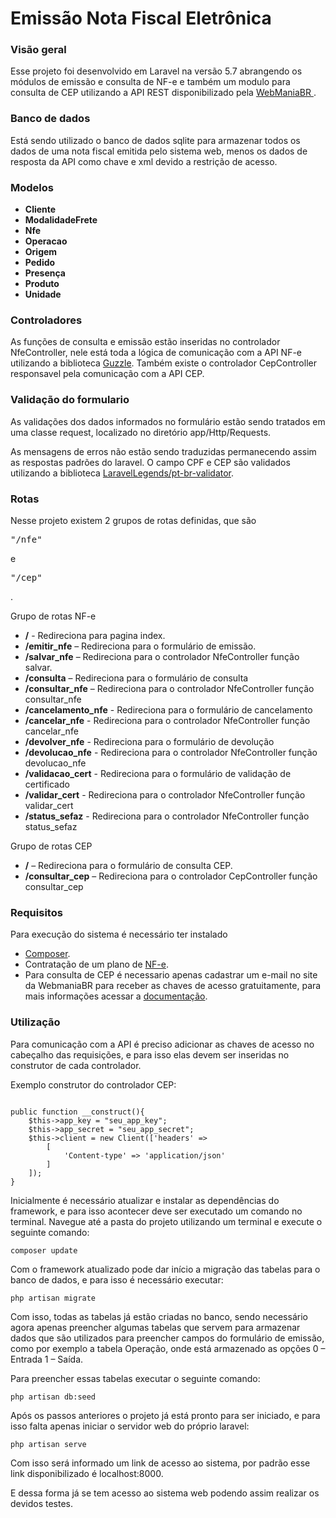 # Emissão Nota Fiscal Eletrônica

<h3>Visão geral</h3>
<p>Esse projeto foi desenvolvido em Laravel na versão 5.7 abrangendo os módulos de emissão e consulta de NF-e e também um modulo para consulta de CEP utilizando a API REST disponibilizado pela <a href="https://webmaniabr.com/docs/rest-api-nfe/">WebManiaBR </a>.</p>

<h3>Banco de dados</h3>
<p>Está sendo utilizado o banco de dados sqlite para armazenar todos os dados de uma nota fiscal emitida pelo sistema web, menos os dados de resposta da API como chave e xml devido a restrição de acesso.</p>

<h3>Modelos</h3>
<ul>
    <li><strong>Cliente</strong></li>
    <li><strong>ModalidadeFrete</strong></li>
    <li><strong>Nfe</strong></li>
    <li><strong>Operacao</strong></li>
    <li><strong>Origem</strong></li>
    <li><strong>Pedido</strong></li>
    <li><strong>Presença</strong></li>
    <li><strong>Produto</strong></li>
    <li><strong>Unidade</strong></li>
</ul>

<h3>Controladores</h3>
<p>As funções de consulta e emissão estão inseridas no controlador NfeController, nele está toda a lógica de comunicação com a API NF-e utilizando a biblioteca <a href="https://github.com/guzzle/guzzle">Guzzle</a>. Também existe o controlador CepController responsavel pela comunicação com a API CEP.</p>

<h3>Validação do formulario</h3>
<p>As validações dos dados informados no formulário estão sendo tratados em uma classe request, localizado no diretório app/Http/Requests.</p>
<p>As mensagens de erros não estão sendo traduzidas permanecendo assim as respostas padrões do laravel.
    O campo CPF e CEP são validados utilizando a biblioteca <a href="https://github.com/LaravelLegends/pt-br-validator">LaravelLegends/pt-br-validator</a>.</p>

<h3>Rotas</h3>
<p>Nesse projeto existem 2 grupos de rotas definidas, que são <pre>"/nfe"</pre> e <pre>"/cep"</pre>.</p>
<p>Grupo de rotas NF-e</p>
<ul>
    <li><strong>/</strong> - Redireciona para pagina index.</li>
    <li><strong>/emitir_nfe</strong> – Redireciona para o formulário de emissão.</li>
    <li><strong>/salvar_nfe</strong> – Redireciona para o controlador NfeController função salvar.</li>
    <li><strong>/consulta</strong> – Redireciona para o formulário de consulta</li>
    <li><strong>/consultar_nfe</strong> – Redireciona para o controlador NfeController função consultar_nfe</li>
    <li><strong>/cancelamento_nfe</strong> - Redireciona para o formulário de cancelamento</li>
    <li><strong>/cancelar_nfe</strong> - Redireciona para o controlador NfeController função cancelar_nfe</li>
    <li><strong>/devolver_nfe</strong> - Redireciona para o formulário de devolução</li>
    <li><strong>/devolucao_nfe</strong> - Redireciona para o controlador NfeController função devolucao_nfe</li>
    <li><strong>/validacao_cert</strong> - Redireciona para o formulário de validação de certificado</li>
    <li><strong>/validar_cert</strong> - Redireciona para o controlador NfeController função validar_cert</li>
    <li><strong>/status_sefaz</strong> - Redireciona para o controlador NfeController função status_sefaz</li>
</ul>

<p>Grupo de rotas CEP</p>
<ul>
    <li><strong>/</strong> – Redireciona para o formulário de consulta CEP.</li>
    <li><strong>/consultar_cep</strong> – Redireciona para o controlador CepController função consultar_cep</li>
</ul>

<h3>Requisitos</h3>
<p>Para execução do sistema é necessário ter instalado</p>
<ul>
    <li><a href="https://getcomposer.org/download/">Composer</a>.</li>
    <li>Contratação de um plano de <a href="https://webmaniabr.com/smartsales/nota-fiscal-eletronica/">NF-e</a>.</li>
    <li>Para consulta de CEP é necessario apenas cadastrar um e-mail no site da WebmaniaBR para receber as chaves de acesso gratuitamente, para mais informações acessar a <a href="https://webmaniabr.com/docs/rest-api-cep-ibge/">documentação</a>.</li>
</ul>

<h3>Utilização</h3>
<p>Para comunicação com a API é preciso adicionar as chaves de acesso no cabeçalho das requisições, e para isso elas devem ser inseridas no construtor de cada controlador.</p>
<p>Exemplo construtor do controlador CEP:</p>
<pre><code php>
public function __construct(){
    $this->app_key = "seu_app_key";
    $this->app_secret = "seu_app_secret";
    $this->client = new Client(['headers' => 
        [
            'Content-type' => 'application/json'
        ]
    ]);
}
</code></pre>

<p>Inicialmente é necessário atualizar e instalar as dependências do framework, e para isso acontecer deve ser executado um comando no terminal. Navegue até a pasta do projeto utilizando um terminal e execute o seguinte comando:</p>

<pre><code>composer update</code></pre>

<p>Com o framework atualizado pode dar início a migração das tabelas para o banco de dados, e para isso é necessário executar:</p>

<pre><code>php artisan migrate</code></pre>

<p>Com isso, todas as tabelas já estão criadas no banco, sendo necessário agora apenas preencher algumas tabelas que servem para armazenar dados que são utilizados para preencher campos do formulário de emissão, como por exemplo a tabela Operação, onde está armazenado as opções 0 – Entrada 1 – Saída.</p>
<p>Para preencher essas tabelas executar o seguinte comando:</p>

<pre><code>php artisan db:seed</code></pre>

<p>Após os passos anteriores o projeto já está pronto para ser iniciado, e para isso falta apenas iniciar o servidor web do próprio laravel:</p>

<pre><code>php artisan serve</code></pre>

<p>Com isso será informado um link de acesso ao sistema, por padrão esse link disponibilizado é localhost:8000.</p>
<p>E dessa forma já se tem acesso ao sistema web podendo assim realizar os devidos testes.</p>
